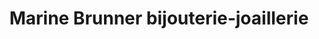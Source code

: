 ---
title: "Marine Brunner bijouterie-joaillerie"
url: /echallens/marine-brunner-bijouterie-joaillerie/
shop: Schmuck
---